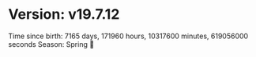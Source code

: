 # Version: v19.7.12
Time since birth: 7165 days, 171960 hours, 10317600 minutes, 619056000 seconds
Season: Spring 🌸
